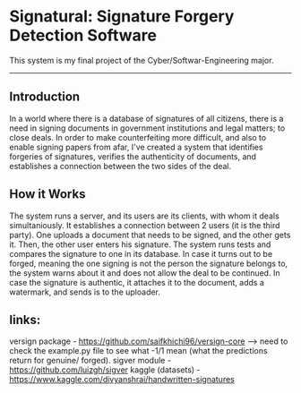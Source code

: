# Signatural: Signature Forgery Detection Software
This system is my final project of the Cyber/Softwar-Engineering major.
________________________________________________

Introduction
--
In a world where there is a database of signatures of all citizens, there is a need in signing documents in government institutions and legal matters; to close deals.
In order to make counterfeiting more difficult, and also to enable signing papers from afar, I've created a system that identifies forgeries of signatures, verifies the authenticity of documents, and establishes a connection between the two sides of the deal.

How it Works
--
The system runs a server, and its users are its clients, with whom it deals simultaniously. It establishes a connection between 2 users (it is the third party). One uploads a document that needs to be signed, and the other gets it. Then, the other user enters his signature. The system runs tests and compares the signature to one in its database. In case it turns out to be forged, meaning the one signing is not the person the signature belongs to, the system warns about it and does not allow the deal to be continued. In case the signature is authentic, it attaches it to the document, adds a watermark, and sends is to the uploader.


links:
--
versign package - https://github.com/saifkhichi96/versign-core
--> need to check the example.py file to see what -1/1 mean (what the predictions return for genuine/ forged).
sigver module - https://github.com/luizgh/sigver
kaggle (datasets) - https://www.kaggle.com/divyanshrai/handwritten-signatures
